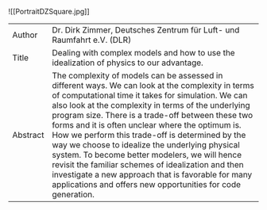 ![[PortraitDZSquare.jpg]]

| | |
|---|---|
| Author | Dr. Dirk Zimmer, Deutsches Zentrum für Luft- und Raumfahrt e.V. (DLR)  |
|Title| Dealing with complex models and how to use the idealization of physics to our advantage.|
|Abstract| The complexity of models can be assessed in different ways. We can look at the complexity in terms of computational time it takes for simulation. We can also look at the complexity in terms of the underlying program size. There is a trade-off between these two forms and it is often unclear where the optimum is. How we perform this trade-off is determined by the way we choose to idealize the underlying physical system. To become better modelers, we will hence revisit the familiar schemes of idealization and then investigate a new approach that is favorable for many applications and offers new opportunities for code generation. |
